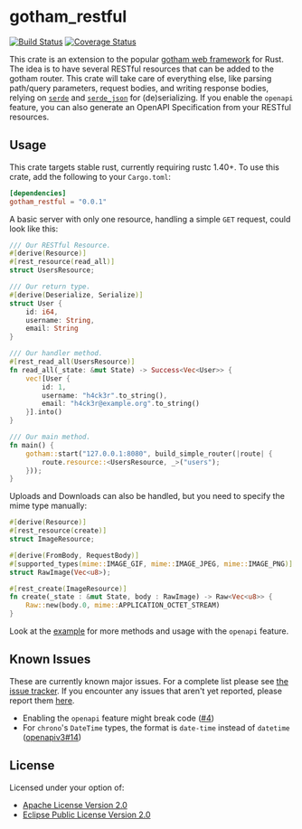 # gotham_restful

[![Build Status](https://gitlab.com/msrd0/gotham-restful/badges/master/build.svg)](https://gitlab.com/msrd0/gotham-restful/commits/master)
[![Coverage Status](https://codecov.io/gl/msrd0/gotham-restful/branch/master/graph/badge.svg)](https://codecov.io/gl/msrd0/gotham-restful)

This crate is an extension to the popular [gotham web framework][gotham] for Rust. The idea is to
have several RESTful resources that can be added to the gotham router. This crate will take care
of everything else, like parsing path/query parameters, request bodies, and writing response
bodies, relying on [`serde`][serde] and [`serde_json`][serde_json] for (de)serializing. If you
enable the `openapi` feature, you can also generate an OpenAPI Specification from your RESTful
resources.

## Usage

This crate targets stable rust, currently requiring rustc 1.40+. To use this crate, add the
following to your `Cargo.toml`:

```toml
[dependencies]
gotham_restful = "0.0.1"
```

A basic server with only one resource, handling a simple `GET` request, could look like this:

```rust
/// Our RESTful Resource.
#[derive(Resource)]
#[rest_resource(read_all)]
struct UsersResource;

/// Our return type.
#[derive(Deserialize, Serialize)]
struct User {
	id: i64,
	username: String,
	email: String
}

/// Our handler method.
#[rest_read_all(UsersResource)]
fn read_all(_state: &mut State) -> Success<Vec<User>> {
	vec![User {
		id: 1,
		username: "h4ck3r".to_string(),
		email: "h4ck3r@example.org".to_string()
	}].into()
}

/// Our main method.
fn main() {
	gotham::start("127.0.0.1:8080", build_simple_router(|route| {
		route.resource::<UsersResource, _>("users");
	}));
}
```

Uploads and Downloads can also be handled, but you need to specify the mime type manually:

```rust
#[derive(Resource)]
#[rest_resource(create)]
struct ImageResource;

#[derive(FromBody, RequestBody)]
#[supported_types(mime::IMAGE_GIF, mime::IMAGE_JPEG, mime::IMAGE_PNG)]
struct RawImage(Vec<u8>);

#[rest_create(ImageResource)]
fn create(_state : &mut State, body : RawImage) -> Raw<Vec<u8>> {
	Raw::new(body.0, mime::APPLICATION_OCTET_STREAM)
}
```

Look at the [example] for more methods and usage with the `openapi` feature.

## Known Issues

These are currently known major issues. For a complete list please see
[the issue tracker](https://gitlab.com/msrd0/gotham-restful/issues).
If you encounter any issues that aren't yet reported, please report them
[here](https://gitlab.com/msrd0/gotham-restful/issues/new).

 - Enabling the `openapi` feature might break code ([#4](https://gitlab.com/msrd0/gotham-restful/issues/4))
 - For `chrono`'s `DateTime` types, the format is `date-time` instead of `datetime` ([openapiv3#14](https://github.com/glademiller/openapiv3/pull/14))

## License

Licensed under your option of:
 - [Apache License Version 2.0](https://gitlab.com/msrd0/gotham-restful/blob/master/LICENSE-Apache)
 - [Eclipse Public License Version 2.0](https://gitlab.com/msrd0/gotham-restful/blob/master/LICENSE-EPL)


[example]: https://gitlab.com/msrd0/gotham-restful/tree/master/example
[gotham]: https://gotham.rs/
[serde]: https://github.com/serde-rs/serde#serde-----
[serde_json]: https://github.com/serde-rs/json#serde-json----
